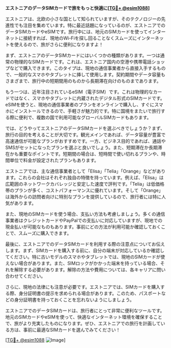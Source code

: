 **エストニアのデータSIMカードで旅をもっと快適に[[TG💪+ @esim1088](https://t.me/s/esim1088)]**

エストニアは、北欧の小さな国として知られていますが、そのテクノロジーの先進性でも注目を集めています。特に最近話題になっているのが、エストニアでのデータSIMカードやeSIMです。旅行中には、地元のSIMカードを使ってインターネットに接続すれば、現地のWi-Fiを探し回ることなくスムーズにインターネットを使えるので、旅がさらに便利になりますよ！

まず、エストニアのデータSIMカードにはいくつかの種類があります。一つは通常の物理的なSIMカードです。これは、エストニア国内の空港や携帯電話ショップなどで購入できます。このタイプは、現地の通信事業者から直接入手するもので、一般的なスマホやタブレットに挿して使用します。契約期間やデータ容量もさまざまで、旅行中の短期間用のものから長期滞在向けのものまであります。

もう一つは、近年注目されているeSIM（電子SIM）です。これは物理的なカードではなく、スマホやタブレットに内蔵されたデジタル形式のSIMカードです。eSIMを使うと、現地の通信事業者のプランをオンラインで購入し、すぐにスマホにインストールできるので、手軽さが魅力的です。特に国境をまたいで旅行する際に便利で、複数の国で利用可能なグローバルSIMカードもあります。

では、どうやってエストニアのデータSIMカードを選ぶべきでしょうか？まず、旅行の目的を考えることが大切です。観光メインであれば、データ容量が豊富で高速通信が可能なプランがおすすめです。一方、ビジネス目的であれば、通話やSMSがセットになったプランを選ぶと良いでしょう。また、短期滞在か長期滞在かも重要なポイントです。短期間の場合は、短時間で使い切れるプランや、時間単位で料金が設定されたプランもあります。

エストニアでは、主な通信事業者として「Elisa」「Telia」「Orange」などがあります。これらの会社はそれぞれ独自の特徴を持っています。例えば、「Elisa」は広範囲のネットワークカバレッジと安定した速度で評判です。「Telia」は低価格帯のプランが多く、コストパフォーマンスに優れています。そして「Orange」は海外からの訪問者向けに特別なプランを提供しているので、旅行者には特に人気があります。

また、現地のSIMカードを使う場合、支払い方法も考慮しましょう。多くの通信事業者はクレジットカードやPayPalでの支払いに対応していますが、現地での現金払いが可能なものもあります。事前にどの方法が利用可能か確認しておくことで、スムーズに購入できます。

最後に、エストニアでのデータSIMカードを利用する際の注意点についてお伝えします。まず、SIMカードを購入する前に、自分の端末が対応しているか確認してください。特に古いモデルのスマホやタブレットでは、現地のSIMカードが使えない場合があります。また、SIMロックがかかった端末を持っている場合、それを解除する必要があります。解除の方法や費用については、各キャリアに問い合わせてください。

さらに、現地の法律にも注意が必要です。エストニアでは、SIMカードを購入する際、身分証明書の提示を求められる場合があります。このため、パスポートなどの身分証明書を持っておくことを忘れないようにしましょう。

エストニアでのデータSIMカードは、旅行者にとって非常に便利なツールです。地元のSIMカードやeSIMを使って、快適なインターネット環境を確保することで、旅がより充実したものになります。ぜひ、エストニアでの旅行を計画している方は、事前に最適なSIMカードを選んでみてください！

[[TG💪+ @esim1088](https://t.me/s/esim1088) ![Image](https://i.postimg.cc/Y0z9fWf4/image.png)]